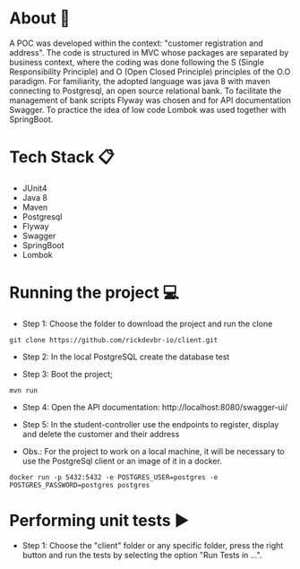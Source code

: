 # About :blue_book:
A POC was developed within the context: "customer registration and address". The code is structured in MVC whose packages are separated by business context, where the coding was done following the S (Single Responsibility Principle) and O (Open Closed Principle) principles of the O.O paradigm. For familiarity, the adopted language was java 8 with maven connecting to Postgresql, an open source relational bank. To facilitate the management of bank scripts Flyway was chosen and for API documentation Swagger. To practice the idea of low code Lombok was used together with SpringBoot.

# Tech Stack :clipboard:
- JUnit4
- Java 8
- Maven
- Postgresql
- Flyway
- Swagger
- SpringBoot
- Lombok

# Running the project :computer:
- Step 1: Choose the folder to download the project and run the clone
```
git clone https://github.com/rickdevbr-io/client.git
```
- Step 2: In the local PostgreSQL create the database test

- Step 3: Boot the project;
```
mvn run
```
- Step 4: Open the API documentation: http://localhost:8080/swagger-ui/

- Step 5: In the student-controller use the endpoints to register, display and delete the customer and their address

- Obs.: For the project to work on a local machine, it will be necessary to use the PostgreSql client or an image of it in a docker.
```
docker run -p 5432:5432 -e POSTGRES_USER=postgres -e POSTGRES_PASSWORD=postgres postgres
```
# Performing unit tests :arrow_forward:
- Step 1: Choose the "client" folder or any specific folder, press the right button and run the tests by selecting the option "Run Tests in ...".
